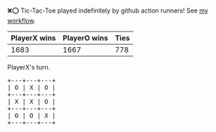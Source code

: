 :x::o: Tic-Tac-Toe played indefinitely by github action runners! See [my workflow](.github/workflows/play.yaml).

|PlayerX wins|PlayerO wins|Ties|
|-|-|-|
|1683|1667|778|

PlayerX's turn.

<pre>
+---+---+---+
| O | X | O |
+---+---+---+
| X | X | O |
+---+---+---+
| O | O | X |
+---+---+---+
</pre>